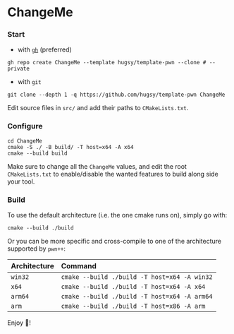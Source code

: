 # ChangeMe

### Start

 - with [`gh`](https://github.com/github/cli) (preferred)

```console
gh repo create ChangeMe --template hugsy/template-pwn --clone # --private
```

 - with `git`
```console
git clone --depth 1 -q https://github.com/hugsy/template-pwn ChangeMe
```

Edit source files in `src/` and add their paths to `CMakeLists.txt`.

### Configure

```console
cd ChangeMe
cmake -S ./ -B build/ -T host=x64 -A x64
cmake --build build
```

Make sure to change all the `ChangeMe` values, and edit the root `CMakeLists.txt` to enable/disable the wanted features to build along side your tool.

### Build

To use the default architecture (i.e. the one cmake runs on), simply go with:

```console
cmake --build ./build
```

Or you can be more specific and cross-compile to one of the architecture supported by `pwn++`:

| Architecture | Command |
|:-------------|:---------|
| `win32` | `cmake --build ./build -T host=x64 -A win32` |
| `x64` | `cmake --build ./build -T host=x64 -A x64` |
| `arm64` | `cmake --build ./build -T host=x64 -A arm64` |
| `arm` | `cmake --build ./build -T host=x86 -A arm` |


Enjoy 🍻!
